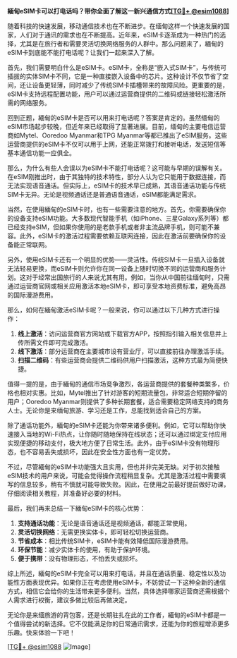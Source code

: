 **緬甸eSIM卡可以打电话吗？带你全面了解这一新兴通信方式[[TG💪+ @esim1088](https://t.me/s/esim1088)]**

随着科技的快速发展，移动通信技术也在不断进步。在缅甸这样一个快速发展的国家，人们对于通讯的需求也在不断提高。近年来，eSIM卡逐渐成为一种热门的选择，尤其是在旅行者和需要灵活切换网络服务的人群中。那么问题来了，緬甸的eSIM卡到底能不能打电话呢？让我们一起来深入了解。

首先，我们需要明白什么是eSIM卡。eSIM卡，全称是“嵌入式SIM卡”，与传统可插拔的实体SIM卡不同，它是一种直接嵌入设备中的芯片。这种设计不仅节省了空间，还让设备更轻薄，同时减少了传统SIM卡插槽带来的故障风险。更重要的是，eSIM卡支持远程配置功能，用户可以通过运营商提供的二维码或链接轻松激活所需的网络服务。

回到正题，緬甸的eSIM卡是否可以用来打电话呢？答案是肯定的。虽然缅甸的eSIM市场起步较晚，但近年来已经取得了显著进展。目前，缅甸的主要电信运营商如Mytel、Ooredoo Myanmar和TPG Myanmar等都已推出了eSIM服务。这些运营商提供的eSIM卡不仅可以用于上网，还能正常拨打和接听电话，发送短信等基本通信功能一应俱全。

那么，为什么有些人会误以为eSIM卡不能打电话呢？这可能与早期的误解有关。在eSIM刚推出时，由于其独特的技术特性，部分人认为它只能用于数据连接，而无法实现语音通话。但实际上，eSIM卡的技术早已成熟，其语音通话功能与传统SIM卡无异。无论是视频通话还是普通语音通话，eSIM都能满足需求。

当然，在使用緬甸的eSIM卡时，也有一些需要注意的地方。首先，你需要确保你的设备支持eSIM功能。大多数现代智能手机（如iPhone、三星Galaxy系列等）都已经支持eSIM，但如果你使用的是老款手机或者非主流品牌手机，则可能不兼容。此外，eSIM卡的激活过程需要依赖互联网连接，因此在激活前要确保你的设备能正常联网。

另外，使用eSIM卡还有一个明显的优势——灵活性。传统SIM卡一旦插入设备就无法轻易更换，而eSIM卡则允许你在同一设备上随时切换不同的运营商和服务计划。这对于经常出国旅行的人来说尤其有用。例如，当你从中国前往缅甸时，只需通过运营商官网或相关应用激活本地eSIM卡，即可享受本地资费标准，避免高昂的国际漫游费用。

那么，如何在緬甸激活eSIM卡呢？一般来说，你可以通过以下几种方式进行操作：

1. **线上激活**：访问运营商官方网站或下载官方APP，按照指引输入相关信息并上传所需文件即可完成激活。
2. **线下激活**：部分运营商在主要城市设有营业厅，可以直接前往办理激活手续。
3. **扫描二维码**：有些运营商会提供二维码供用户扫描激活，这种方式最为简便快捷。

值得一提的是，由于緬甸的通信市场竞争激烈，各运营商提供的套餐种类繁多，价格也相对实惠。比如，Mytel推出了针对游客的短期流量包，非常适合短期停留的用户；Ooredoo Myanmar则提供了多种长期套餐，适合需要稳定网络支持的商务人士。无论你是来缅甸旅游、学习还是工作，总能找到适合自己的方案。

除了通话功能外，緬甸的eSIM卡还能为你带来诸多便利。例如，它可以帮助你快速接入当地的Wi-Fi热点，让你随时随地保持在线状态；还可以通过绑定支付应用实现便捷的移动支付，极大地方便了日常生活。此外，由于eSIM卡没有物理形态，也不容易丢失或损坏，因此在安全性方面也有一定优势。

不过，尽管緬甸的eSIM卡功能强大且实用，但也并非完美无缺。对于初次接触eSIM技术的用户来说，可能会觉得操作流程稍显复杂。尤其是激活过程中需要填写的信息较多，稍有不慎就可能导致失败。因此，在使用之前最好提前做好功课，仔细阅读相关教程，并准备好必要的材料。

最后，我们再来总结一下緬甸eSIM卡的核心优势：

1. **支持通话功能**：无论是语音通话还是视频通话，都能正常使用。
2. **灵活切换网络**：无需更换实体卡，即可轻松切换运营商。
3. **节省成本**：相比传统SIM卡，eSIM卡能有效降低国际漫游费用。
4. **环保节能**：减少实体卡的使用，有助于保护环境。
5. **便于携带**：没有物理形态，不怕丢失或损坏。

综上所述，緬甸的eSIM卡完全可以用来打电话，并且在通话质量、稳定性以及功能性方面表现优异。如果你正在考虑使用eSIM卡，不妨尝试一下这种全新的通信方式，相信它会给你的生活带来更多便利。当然，具体选择哪家运营商还需根据个人需求进行权衡，建议多做比较后再做决定。

无论你是来缅旅游的背包客，还是长期驻扎在此的工作者，緬甸的eSIM卡都是一个值得尝试的新选择。它不仅能满足你的日常通讯需求，还能为你的旅程增添更多乐趣。快来体验一下吧！

[[TG💪+ @esim1088](https://t.me/s/esim1088) ![Image](https://i.postimg.cc/4NQfJmqS/Snipaste-2025-05-13-00-14-12.png)]